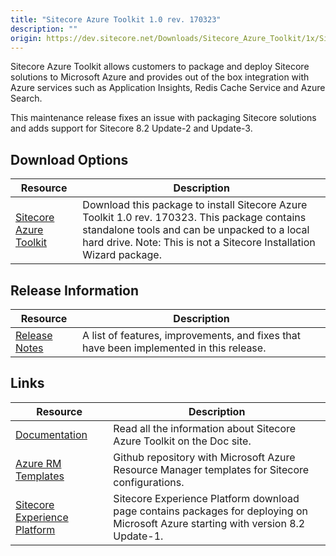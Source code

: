 ```yaml
---
title: "Sitecore Azure Toolkit 1.0 rev. 170323"
description: ""
origin: https://dev.sitecore.net/Downloads/Sitecore_Azure_Toolkit/1x/Sitecore_Azure_Toolkit_103.aspx
---
```


Sitecore Azure Toolkit allows customers to package and deploy Sitecore solutions to Microsoft Azure and provides out of the box integration with Azure services such as Application Insights, Redis Cache Service and Azure Search.

This maintenance release fixes an issue with packaging Sitecore solutions and adds support for Sitecore 8.2 Update-2 and Update-3.

## Download Options

 | Resource | Description |
 | --- | --- |
 | [Sitecore Azure Toolkit](https://scdp.blob.core.windows.net/downloads/Sitecore%20Azure%20Toolkit/1x/Sitecore%20Azure%20Toolkit%20103/Secure/Sitecore%20Azure%20Toolkit%201.0%20rev%20170323.zip) | Download this package to install Sitecore Azure Toolkit 1.0 rev. 170323. This package contains standalone tools and can be unpacked to a local hard drive. Note: This is not a Sitecore Installation Wizard package. |

## Release Information

 | Resource | Description |
 | --- | --- |
 | [Release Notes](/downloads/Sitecore_Azure_Toolkit/1x/Sitecore_Azure_Toolkit_103/Release_Notes) | A list of features, improvements, and fixes that have been implemented in this release. |

## Links

 | Resource | Description |
 | --- | --- |
 | [Documentation](https://doc.sitecore.net:443/en/Products/Cloud/82/Working_with_Sitecore_Azure) | Read all the information about Sitecore Azure Toolkit on the Doc site. |
 | [Azure RM Templates](https://github.com/Sitecore/Sitecore-Azure-Quickstart-Templates) | Github repository with Microsoft Azure Resource Manager templates for Sitecore configurations. |
 | [Sitecore Experience Platform](/downloads/Sitecore_Experience_Platform) | Sitecore Experience Platform download page contains packages for deploying on Microsoft Azure starting with version 8.2 Update-1. |